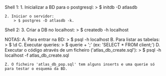 Shell 1:
	1. Inicializar a BD para o postgresql:
		> $ initdb -D atlasdb

	2. Iniciar o servidor:
		> $ postgres -D atlasdb -k.

Shell 2:
	3. Criar a DB no localhost:
		> $ createdb -h localhost

NOTAS:
	A. Para entrar na BD:
		> $ psql -h localhost
	B. Para listar as tabelas:
		> $ \d
	C. Executar queries:
		> $ querie + ';' (ex: 'SELECT * FROM client;')
	D. Executar o código através de um ficheiro ('atlas_db_create.sql'):
		> $ psql -h localhost -f atlas_db_create.sql


	Z. O ficheiro 'atlas_db_pop.sql' tem alguns inserts e uma querie só para testar o esquema da BD.
